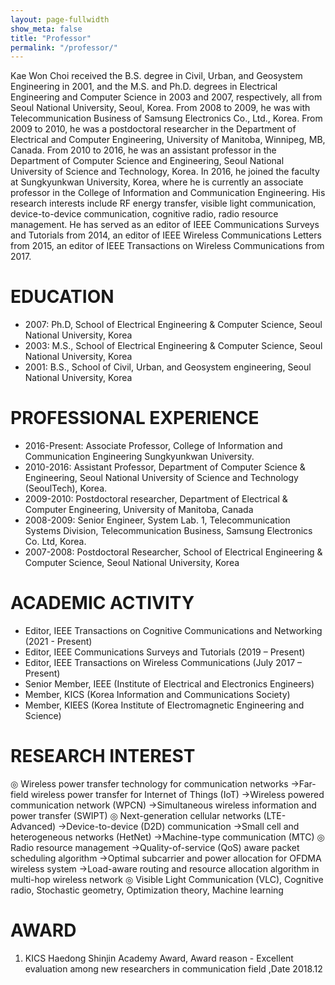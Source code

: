 ```yaml
---
layout: page-fullwidth
show_meta: false
title: "Professor"
permalink: "/professor/"
---
```

<div class="row">
    <div class="medium-4 columns t30">
    <img src="{{site.urlimg}}gallery-example-4.jpg" alt="">
    </div>
    <div class="medium-8 columns">
    Kae Won Choi received the B.S. degree in Civil, Urban, and Geosystem Engineering in 2001, and the M.S. and Ph.D. degrees in Electrical Engineering and Computer Science in 2003 and 2007, respectively, all from Seoul National University, Seoul, Korea. From 2008 to 2009, he was with Telecommunication Business of Samsung Electronics Co., Ltd., Korea. From 2009 to 2010, he was a postdoctoral researcher in the Department of Electrical and Computer Engineering, University of Manitoba, Winnipeg, MB, Canada. From 2010 to 2016, he was an assistant professor in the Department of Computer Science and Engineering, Seoul National University of Science and Technology, Korea. In 2016, he joined the faculty at Sungkyunkwan University, Korea, where he is currently an associate professor in the College of Information and Communication Engineering. His research interests include RF energy transfer, visible light communication, device-to-device communication, cognitive radio, radio resource management. He has served as an editor of IEEE Communications Surveys and Tutorials from 2014, an editor of IEEE Wireless Communications Letters from 2015, an editor of IEEE Transactions on Wireless Communications from 2017.
    </div>
</div>

# EDUCATION
<ul>
    <li>2007: Ph.D, School of Electrical Engineering & Computer Science, Seoul National University, Korea</li>
    <li>2003: M.S., School of Electrical Engineering & Computer Science, Seoul National University, Korea</li>
    <li>2001: B.S., School of Civil, Urban, and Geosystem engineering, Seoul National University, Korea</li>
</ul>

# PROFESSIONAL EXPERIENCE
<ul>
    <li>2016-Present: Associate Professor, College of Information and Communication Engineering Sungkyunkwan University.</li>
    <li>2010-2016: Assistant Professor, Department of Computer Science & Engineering, Seoul National University of Science and Technology (SeoulTech), Korea.</li>
    <li>2009-2010: Postdoctoral researcher, Department of Electrical & Computer Engineering, University of Manitoba, Canada</li>
    <li>2008-2009: Senior Engineer, System Lab. 1, Telecommunication Systems Division, Telecommunication Business, Samsung Electronics Co. Ltd, Korea.</li>
    <li>2007-2008: Postdoctoral Researcher, School of Electrical Engineering & Computer Science, Seoul National University, Korea</li>
</ul>

# ACADEMIC ACTIVITY
<ul>
    <li>Editor, IEEE Transactions on Cognitive Communications and Networking (2021 - Present)</li>
    <li>Editor, IEEE Communications Surveys and Tutorials (2019 – Present)</li>
    <li>Editor, IEEE Transactions on Wireless Communications (July 2017 – Present)</li>
    <li>Senior Member, IEEE (Institute of Electrical and Electronics Engineers)</li>
    <li>Member, KICS (Korea Information and Communications Society)</li>
    <li>Member, KIEES (Korea Institute of Electromagnetic Engineering and Science)</li>
</ul>

# RESEARCH INTEREST
◎ Wireless power transfer technology for communication networks
   →Far-field wireless power transfer for Internet of Things (IoT)
   →Wireless powered communication network (WPCN)
   →Simultaneous wireless information and power transfer (SWIPT)
◎ Next-generation cellular networks (LTE-Advanced)
   →Device-to-device (D2D) communication
   →Small cell and heterogeneous networks (HetNet)
   →Machine-type communication (MTC)
◎ Radio resource management
   →Quality-of-service (QoS) aware packet scheduling algorithm
   →Optimal subcarrier and power allocation for OFDMA wireless system
   →Load-aware routing and resource allocation algorithm in multi-hop wireless network
◎ Visible Light Communication (VLC), Cognitive radio, Stochastic geometry, Optimization theory, Machine learning

# AWARD
<ol>
    <li>KICS Haedong Shinjin Academy Award,  Award reason - Excellent evaluation among new researchers in communication field ,Date 2018.12</li>
</ol>